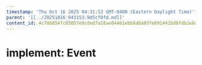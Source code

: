 ```yaml
---
timestamp: 'Thu Oct 16 2025 04:31:53 GMT-0400 (Eastern Daylight Time)'
parent: '[[../20251016_043153.9d5cf0fd.md]]'
content_id: 4c78b854fc05057e0cded7a18ae04461ebb8d0a93fe891441bd8fdb2e8ae8352
---
```


# implement: Event
